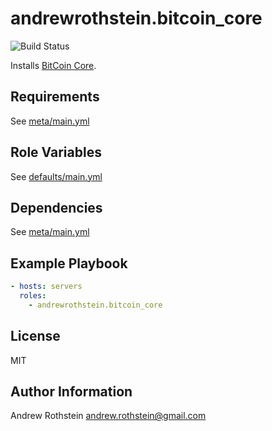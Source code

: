 andrewrothstein.bitcoin_core
=========
![Build Status](https://github.com/andrewrothstein/ansible-bitcoin_core/actions/workflows/build.yml/badge.svg)

Installs [BitCoin Core](https://bitcoin.org/en/).

Requirements
------------

See [meta/main.yml](meta/main.yml)

Role Variables
--------------

See [defaults/main.yml](defaults/main.yml)

Dependencies
------------

See [meta/main.yml](meta/main.yml)

Example Playbook
----------------

```yml
- hosts: servers
  roles:
    - andrewrothstein.bitcoin_core
```

License
-------

MIT

Author Information
------------------

Andrew Rothstein <andrew.rothstein@gmail.com>
